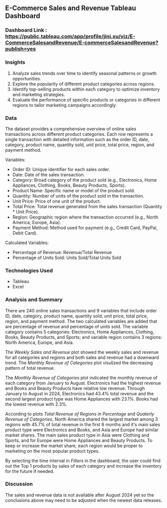 ## E-Commerce Sales and Revenue Tableau Dashboard

### Dashboard Link : https://public.tableau.com/app/profile/jini.xu/viz/E-CommerceSalesandRevenue/E-commerceSalesandRevenue?publish=yes

### Insights
1. Analyze sales trends over time to identify seasonal patterns or growth opportunities.
2. Explore the popularity of different product categories across regions.
3. Identify top-selling products within each category to optimize inventory and marketing strategies.
4. Evaluate the performance of specific products or categories in different regions to tailor marketing campaigns accordingly.

### Data
The dataset provides a comprehensive overview of online sales transactions across different product categories. Each row represents a single transaction with detailed information such as the order ID, date, category, product name, quantity sold, unit price, total price, region, and payment method. 

Variables:
- Order ID: Unique identifier for each sales order.
- Date: Date of the sales transaction.
- Category: Broad category of the product sold (e.g., Electronics, Home Appliances, Clothing, Books, Beauty Products, Sports).
- Product Name: Specific name or model of the product sold.
- Quantity: Number of units of the product sold in the transaction.
- Unit Price: Price of one unit of the product.
- Total Price: Total revenue generated from the sales transaction (Quantity * Unit Price).
- Region: Geographic region where the transaction occurred (e.g., North America, Europe, Asia).
- Payment Method: Method used for payment (e.g., Credit Card, PayPal, Debit Card).

Calculated Variables:
- Percentage of Revenue: Revenue/Total Revenue
- Percentage of Units Sold: Units Sold/Total Units Sold

### Technologies Used
- Tableau
- Excel

### Analysis and Summary

There are 240 online sales transactions and 9 variables that include order ID, date, category, product name, quantity sold, unit price, total price, region, and payment method. The two calculated variables are added that are percentage of revenue and percentage of units sold. The variable category contains 5 categories: Electronics, Home Appliances, Clothing, Books, Beauty Products, and Sports; and variable region contains 3 regions: North America, Europe, and Asia. 

The *Weekly Sales and Revenue* plot showed the weekly sales and revenue for all categories and regions and both sales and revenue had a downward trend. The *Monthly Revenue of Categories* plot visulized the decreasing pattern of total revenue.

The *Monthly Revenue of Categories* plot indicated the monthly revenue of each category from January to August. Electronics had the highest revenue and Books and Beauty Products have relative low revenue. Through January to August in 2024, Electronics had 43.4% total revenue and the second largest product type was Home Appliances with 23.1%. Books had the lowest revenue with 2.3%. 

According to plots *Total Revenue of Regions in Percentage* and *Quaterly Revenue of Categories*, North America shared the largest market among 3 regions with 45.7% of total revenue in the first 8 months and it's main sales product type were Electronics and Books, and Asia and Europe had similar market shares. The main sales product type in Asia were Clothing and Sports, and for Europe were Home Appliances and Beauty Products. To keep or increase the market share, each region would be proper to marketing on the most popular product types. 

By selecting the time interval in *Filters* in the dashboard, the user could find out the Top 1 products by sales of each category and increase the inventory for the future if needed.

### Discussion

The sales and revenue data is not available after August 2024 yet so the conclusions above may need to be adjusted when the newest data releases. 
